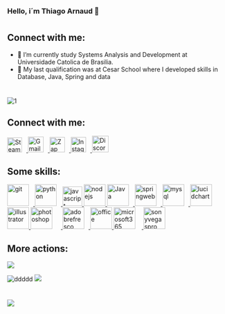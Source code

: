 ### Hello, i´m Thiago Arnaud 👋
#
## Connect with me:

- 🔭 I’m currently study Systems Analysis and Development at Universidade Catolica de Brasilia.
- 🌱 My last qualification was at Cesar School where I developed skills in Database, Java, Spring and data

#
![1](https://user-images.githubusercontent.com/119428826/277354237-c0aff436-3a8d-4e8b-9350-3d6d6196bb65.jpeg)
## Connect with me: 
<div>
<a href="https://www.linkedin.com/in/thiago-arnaud-2a5359248/" target="_blank" rel="noreferrer">
      <img  alt="Steam" height="34px" style="padding-right:10px;"src="https://upload.wikimedia.org/wikipedia/commons/thumb/8/81/LinkedIn_icon.svg/800px-LinkedIn_icon.svg.png?20210220164014"/>
</a>
<a href="mailto:t.arnaud@outlook.pt" target="_blank" rel="noreferrer">
      <img  alt="Gmail" height="36px" style="padding-right:10px;" src="https://peoplenet.dk/wp-content/uploads/2019/05/outlook-logo-1.png" />
</a>
<a href="https://api.whatsapp.com/send?phone=5581996107759&text=Ol%C3%A1!%20Bem-vindo%20ao%20meu%20WhatsApp%20de%20Desenvolvimento.%20Este%20%C3%A9%20o%20lugar%20onde%20compartilho%20minhas%20ideias,%20projetos%20e%20descobertas%20relacionadas%20ao%20mundo%20da%20programa%C3%A7%C3%A3o.%0A%0AFique%20%C3%A0%20vontade%20para%20iniciar%20uma%20conversa%20sobre%20qualquer%20t%C3%B3pico%20relacionado%20ao%20desenvolvimento,%20tirar%20d%C3%BAvidas,%20discutir%20tecnologias%20ou%20simplesmente%20bater%20um%20papo.%0A%0ATenha%20um%20%C3%B3timo%20dia%20e%20vamos%20come%C3%A7ar%20a%20codificar!%22%0AAt%C3%A9%20breve,%0AHalley%20Veras%20" target="_blank" rel="noreferrer"><img  alt="Zap" height="35px" style="padding-right:10px; ;" src="https://upload.wikimedia.org/wikipedia/commons/6/6b/WhatsApp.svg"/>
</a>
<a href="https://www.instagram.com/ticoarnaud/?igshid=MzRlODBiNWFlZA%3D%3D" target="_blank" rel="noreferrer">
      <img  alt="Instagram" height="35px" style="padding-right:10px;" src="https://upload.wikimedia.org/wikipedia/commons/e/e7/Instagram_logo_2016.svg" />
</a>
<a href="https://discord.gg/XQpa3YUH" target="_blank" rel="noreferrer">
      <img  alt="Discord" height="38px" style="padding-right:10px;" src="https://www.svgrepo.com/show/353655/discord-icon.svg"/>
</a>
</div>

## Some skills: 

<a href="https://git-scm.com/" target="_blank" rel="noreferrer">
    <img  alt="git" height="50px" style="padding-right:10px;" src="https://cdn.iconscout.com/icon/free/png-256/git-225996.png"/>
</a>
<a href="https://www.python.org/" target="_blank" rel="noreferrer">
    <img  alt="python" height="50px" style="padding-right:10px;" src="https://cdn.jsdelivr.net/gh/devicons/devicon/icons/python/python-original.svg"/>
</a>
<a href="https://www.w3schools.com/js/DEFAULT.asp" target="_blank" rel="noreferrer">
    <img  alt="javascript" height="45px" style="padding-right:0px;" src="https://cdn.iconscout.com/icon/free/png-256/javascript-2752148-2284965.png"/>
</a>
<a href="https://nodejs.org/en" target="_blank" rel="noreferrer">
    <img  alt="nodejs" height="50px" style="padding-right:0px;" src="https://pluspng.com/img-png/nodejs-logo-png-create-a-model-to-persist-data-in-a-node-js-loopback-api-from-beeman-nl-on-eggheadio-1200.png"/>
</a>
<a href="https://www.java.com/pt-BR/" target="_blank" rel="noreferrer">
      <img  alt="Java" height="50px" style="padding-right:10px;" src="https://th.bing.com/th/id/R.2ebcc816698b99a4161299534445dd02?rik=F5u5EFRfzveRpw&riu=http%3a%2f%2fcheckpoint-it.hu%2f_media%2fimg%2fsmall%2ficons8-java-480.png&ehk=4bCNLeQJRMzHfk6uWAJR%2bq02OEnL%2fqQguYJBmz3TsPw%3d&risl=&pid=ImgRaw&r=0"/>
</a>
<a href="https://start.spring.io/" target="_blank" rel="noreferrer">
      <img  alt="springweb" height="50px" style="padding-right:10px;" src="https://logos-download.com/wp-content/uploads/2021/01/Spring_Logo-450x450.png"/>
</a>
<a href="https://www.mysql.com/" target="_blank" rel="noreferrer">
      <img  alt="mysql" height="50px" style="padding-right:10px;" src="https://i.pinimg.com/originals/50/f1/58/50f1582a95bdac10f1c3fa295c8b947b.png"/>
</a>
<a href="https://www.lucidchart.com/pages/pt/landing?utm_source=bing&utm_medium=cpc&utm_campaign=_chart_pt_allcountries_mixed_search_brand_exact_&km_CPC_CampaignId=369459357&km_CPC_AdGroupID=1238050268695740&km_CPC_Keyword=lucidchart&km_CPC_MatchType=e&km_CPC_ExtensionID={extensionid}&km_CPC_Network=o&km_CPC_AdPosition=&km_CPC_Creative=&km_CPC_TargetID=kwd-77378284273822:loc-20&km_CPC_Country=147001&km_CPC_Device=c&km_CPC_placement=&km_CPC_target=&mkt_query=lucidchart&msclkid=fbbb5f47f1bd1fc840d83a717f8e933f" target="_blank" rel="noreferrer">
      <img  alt="lucidchart" height="50px" style="padding-right:0px;" src="https://cdn.icon-icons.com/icons2/1381/PNG/512/lucidchart_94941.png"/>
</a>
<a href="https://www.adobe.com/creativecloud.html?sdid=KQPOR&mv=search&ef_id=88044069bdfd1076032c255f3389f5dc:G:s&s_kwcid=AL!3085!10!79783447806534!79783325019968&msclkid=88044069bdfd1076032c255f3389f5dc" target="_blank" rel="noreferrer">
      <img  alt="illustrator" height="50px" style="padding-right:0px;" src="https://logos-marques.com/wp-content/uploads/2021/03/Illustrator-Logo.png"/>
</a>
<a href="https://www.adobe.com/creativecloud.html?sdid=KQPOR&mv=search&ef_id=88044069bdfd1076032c255f3389f5dc:G:s&s_kwcid=AL!3085!10!79783447806534!79783325019968&msclkid=88044069bdfd1076032c255f3389f5dc" target="_blank" rel="noreferrer">
      <img  alt="photoshop" height="50px" style="padding-right:20px;" src="https://i0.wp.com/softserialkey.com/wp-content/uploads/2017/11/5-1.png?fit=506%2C494&ssl=1" />
</a>
<a href="https://www.adobe.com/creativecloud.html?sdid=KQPOR&mv=search&ef_id=88044069bdfd1076032c255f3389f5dc:G:s&s_kwcid=AL!3085!10!79783447806534!79783325019968&msclkid=88044069bdfd1076032c255f3389f5dc" target="_blank" rel="noreferrer">
      <img  alt="adobrefresco" height="50px" style="padding-right:10px;" src="https://1.bp.blogspot.com/-zIv_oaoKItM/X2QCrOGYk9I/AAAAAAAACfo/NTVBFZspGCcbQuV6MpFEu0dRvaWYEpgzQCLcBGAsYHQ/s2048/Adobe%2BFresco.png" />
</a>
<a href="https://www.microsoft.com/pt-br/microsoft-365/business/compare-all-microsoft-365-business-products-b?ef_id=_k_2e52b309426e10c9a2a1d63fccbe3fa5_k_&OCID=AIDcmmq9ldqz5w_SEM__k_2e52b309426e10c9a2a1d63fccbe3fa5_k_&msclkid=2e52b309426e10c9a2a1d63fccbe3fa5" target="_blank" rel="noreferrer">
      <img  alt="office" height="50px" style="padding-right:0px;" src="https://logos-world.net/wp-content/uploads/2021/02/Microsoft-Office-365-Emblem.png" />
</a>
<a href="https://www.microsoft.com/pt-br/microsoft-365" target="_blank" rel="noreferrer">
      <img  alt="microsoft365" height="50px" style="padding-right:15px;" src="https://brandlogos.net/wp-content/uploads/2022/10/microsoft_365-logo_brandlogos.net_j9l2g.png" />
</a>
<a href="https://www.vegascreativesoftware.com/br/vegas-pro/" target="_blank" rel="noreferrer">
      <img  alt="sonyvegaspro" height="50px" style="padding-right:10 px;" src="https://torrentpc.org/wp-content/uploads/2021/07/download-12.jpg" />
</a>


## More actions: 

<p align="centre">
  <img src="https://github-profile-trophy.vercel.app/?username=TicoArnaud&theme=dracula&row=2&no-bg=true&column=3&margin-w=15&margin-h=15" />
</p>

![ddddd](http://github-profile-summary-cards.vercel.app/api/cards/stats?username=TicoArnaud&theme=tokyonight)
![](http://github-profile-summary-cards.vercel.app/api/cards/most-commit-language?username=TicoArnaud&theme=tokyonight&exclude={exclude})
#

![](http://github-profile-summary-cards.vercel.app/api/cards/profile-details?username=TicoArnaud&theme=tokyonight)








